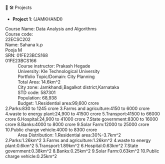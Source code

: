 👋
 🛠️ Projects
- **Project 1**: (JAMKHANDI)

<dl>
<dt>Course Name:
  Data Analysis and Algorithms</dt>

<dt>Course code:</dt>
    </dd>22ECSC202</dd>
<dt>Name:
    Sahana k.p</dt>
    Pooja M</dt>
<dt>SRN:
    01FE23BCS168</dt>
    01FE23BCS166</dt>
<dd>Course instructor:
     Prakash Hegade</dd>
<dd>University:
     Kle Technological University</dd>
<dd>Portfolio Topic/Domain:
     City Planning</dd>
<dd>Total Area:
      14.6km^2</dd>
<dd>City zone:
      Jamkhandi,Bagalkot district,Karnataka</dd>
<dd>STD code:
      587301</dd>
     <dd>Population:
     68,938</dd>
 <dd>Budget:
     1.Residential area:99,600 crore</dd>
     2.Parks:830 to 1245 crore</dd>
     3.Farms and agriculture:4150 to 6000 crore</dd>
     4.waste to energy plant:24,900 to 41500 crore</dd>
     5.Transport:41500 to 66000 crore</dd>
     6.Hospital:24,900 to 41000 crore</dd>
     7.State government:8300 to 16000 crore</dd>
     8.Banks:4000 to 8000 crore</dd>
     9.Solar Farm:12000 to 25000 crore</dd>
     10.Public charge vehicle:4000 to 8300 crore</dd>
<dd>Area Distribution:
     1.Residential area:30%-3.7km^2</dd>
     2.Parks:1.26km^2</dd>
     3.Farms and agriculture:1.26km^2</dd>
     4.waste to energy plant:0.6km^2</dd>
     5.Transport:1.89km^2</dd>
     6.Hospital:0.63km^2</dd>
     7.State government:0.38km^2</dd>
     8.Banks:0.25km^2</dd>
     9.Solar Farm:0.63km^2</dd>
     10.Public charge vehicle:0.25km^2 </dd>
